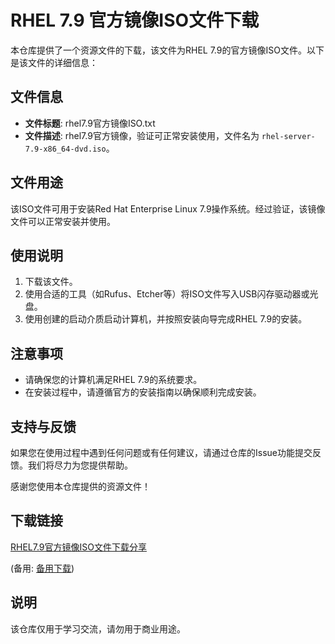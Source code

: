 # RHEL 7.9 官方镜像ISO文件下载

本仓库提供了一个资源文件的下载，该文件为RHEL 7.9的官方镜像ISO文件。以下是该文件的详细信息：

## 文件信息

- **文件标题**: rhel7.9官方镜像ISO.txt
- **文件描述**: rhel7.9官方镜像，验证可正常安装使用，文件名为 `rhel-server-7.9-x86_64-dvd.iso`。

## 文件用途

该ISO文件可用于安装Red Hat Enterprise Linux 7.9操作系统。经过验证，该镜像文件可以正常安装并使用。

## 使用说明

1. 下载该文件。
2. 使用合适的工具（如Rufus、Etcher等）将ISO文件写入USB闪存驱动器或光盘。
3. 使用创建的启动介质启动计算机，并按照安装向导完成RHEL 7.9的安装。

## 注意事项

- 请确保您的计算机满足RHEL 7.9的系统要求。
- 在安装过程中，请遵循官方的安装指南以确保顺利完成安装。

## 支持与反馈

如果您在使用过程中遇到任何问题或有任何建议，请通过仓库的Issue功能提交反馈。我们将尽力为您提供帮助。

感谢您使用本仓库提供的资源文件！

## 下载链接
[RHEL7.9官方镜像ISO文件下载分享](https://pan.quark.cn/s/ec70fd2954fc) 

(备用: [备用下载](https://pan.baidu.com/s/1L-vjzXrJvp1J492YOzf5Bg?pwd=1234))

## 说明

该仓库仅用于学习交流，请勿用于商业用途。
